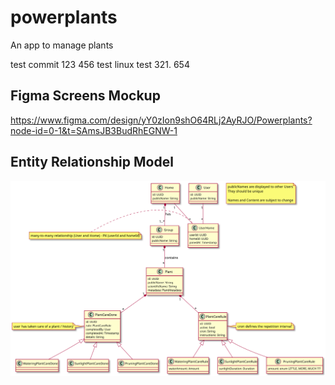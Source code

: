 # powerplants

An app to manage plants

test commit 123 456
test linux
test 321. 654

## Figma Screens Mockup
https://www.figma.com/design/yY0zIon9shO64RLj2AyRJO/Powerplants?node-id=0-1&t=SAmsJB3BudRhEGNW-1

## Entity Relationship Model

![ERM](docs/ERM.svg)
